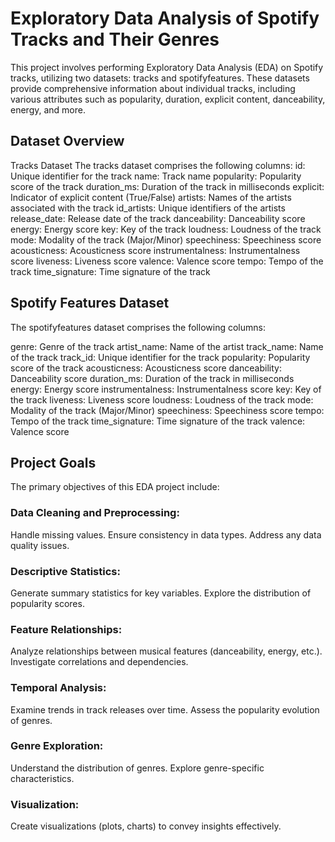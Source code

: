 # Exploratory Data Analysis of Spotify Tracks and Their Genres
This project involves performing Exploratory Data Analysis (EDA) on Spotify tracks, utilizing two datasets: tracks and spotifyfeatures. These datasets provide comprehensive information about individual tracks, including various attributes such as popularity, duration, explicit content, danceability, energy, and more.
## Dataset Overview
Tracks Dataset
The tracks dataset comprises the following columns:
id: Unique identifier for the track
name: Track name
popularity: Popularity score of the track
duration_ms: Duration of the track in milliseconds
explicit: Indicator of explicit content (True/False)
artists: Names of the artists associated with the track
id_artists: Unique identifiers of the artists
release_date: Release date of the track
danceability: Danceability score
energy: Energy score
key: Key of the track
loudness: Loudness of the track
mode: Modality of the track (Major/Minor)
speechiness: Speechiness score
acousticness: Acousticness score
instrumentalness: Instrumentalness score
liveness: Liveness score
valence: Valence score
tempo: Tempo of the track
time_signature: Time signature of the track

## Spotify Features Dataset
The spotifyfeatures dataset comprises the following columns:

genre: Genre of the track
artist_name: Name of the artist
track_name: Name of the track
track_id: Unique identifier for the track
popularity: Popularity score of the track
acousticness: Acousticness score
danceability: Danceability score
duration_ms: Duration of the track in milliseconds
energy: Energy score
instrumentalness: Instrumentalness score
key: Key of the track
liveness: Liveness score
loudness: Loudness of the track
mode: Modality of the track (Major/Minor)
speechiness: Speechiness score
tempo: Tempo of the track
time_signature: Time signature of the track
valence: Valence score

## Project Goals
The primary objectives of this EDA project include:

### Data Cleaning and Preprocessing:
Handle missing values.
Ensure consistency in data types.
Address any data quality issues.

### Descriptive Statistics:
Generate summary statistics for key variables.
Explore the distribution of popularity scores.

### Feature Relationships:
Analyze relationships between musical features (danceability, energy, etc.).
Investigate correlations and dependencies.

### Temporal Analysis:
Examine trends in track releases over time.
Assess the popularity evolution of genres.

### Genre Exploration:
Understand the distribution of genres.
Explore genre-specific characteristics.

### Visualization:
Create visualizations (plots, charts) to convey insights effectively.
